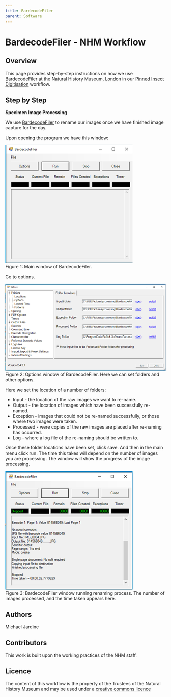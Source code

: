 ```yaml
---
title: BardecodeFiler
parent: Software
---
```


# BardecodeFiler - NHM Workflow

## Overview

This page provides step-by-step instructions on how we use BardecodeFiler at the Natural History Museum, London in our [Pinned Insect Digitisation](/PinnedInsect/NHM%20single%20camera%20pinned%20insects.html) workflow.

## Step by Step

**Specimen Image Processing**

We use [BardecodeFiler](https://www.bardecode.com/en1/app/bardecodefiler/) to rename our images once we have finished image capture for the day. 

Upon opening the program we have this window:

<img src="/images/PinnedInsect/NHMicol/barcodefiler_window.png" alt="first barcode filer window" width="400"/><br> 
Figure 1: Main window of BardecodeFiler.

Go to options.

<img src="/images/PinnedInsect/NHMicol/barcodefiler_options_window.png" alt="bardecodefiler options window" width="600"/><br> 
Figure 2: Options window of BardecodeFiler. Here we can set folders and other options.

Here we set the location of a number of folders:
* Input - the location of the raw images we want to re-name.
* Output - the location of images which have been successfully re-named.
* Exception - images that could not be re-named successfully, or those where two images were taken.
* Processed - were copies of the raw images are placed after re-naming has occurred.
* Log - where a log file of the re-naming should be written to.

Once these folder locations have been set, click save. And then in the main menu click run. The time this takes will depend on the number of images you are processing. The window will show the progress of the image processing.

<img src="/images/PinnedInsect/NHMicol/bardeocode_running_screen.png" alt="BardecodeFiler running window" width="400"/><br> 
Figure 3: BardecodeFiler window running renaming process. The number of images processed, and the time taken appears here.

## Authors
Michael Jardine

## Contributors
This work is built upon the working practices of the NHM staff.

## Licence
The content of this workflow is the property of the Trustees of the Natural History Museum and may be used under a [creative commons licence](http://creativecommons.org/licenses/by/4.0/)

